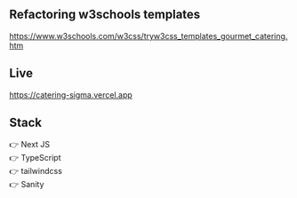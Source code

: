 ## Refactoring w3schools templates </br>
https://www.w3schools.com/w3css/tryw3css_templates_gourmet_catering.htm

## Live
https://catering-sigma.vercel.app

## Stack </br>
👉 Next JS 
</br>
👉 TypeScript
</br>
👉 tailwindcss
</br>
👉 Sanity